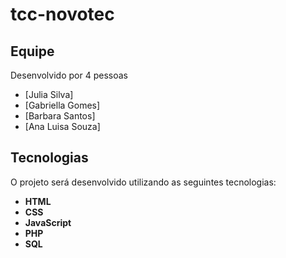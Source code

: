 # tcc-novotec

##  **Equipe**
Desenvolvido por 4 pessoas
* [Julia Silva]
* [Gabriella Gomes]
* [Barbara Santos]
* [Ana Luisa Souza]

## **Tecnologias** 

O projeto será desenvolvido utilizando as seguintes tecnologias:

* **HTML** 
* **CSS** 
* **JavaScript** 
* **PHP** 
* **SQL** 
